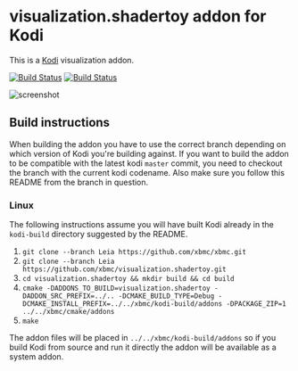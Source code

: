 # visualization.shadertoy addon for Kodi

This is a [Kodi](https://kodi.tv) visualization addon.

[![Build Status](https://travis-ci.org/xbmc/visualization.shadertoy.svg?branch=master)](https://travis-ci.org/xbmc/visualization.shadertoy)
[![Build Status](https://dev.azure.com/teamkodi/binary-addons/_apis/build/status/xbmc.visualization.shadertoy?branchName=Leia)](https://dev.azure.com/teamkodi/binary-addons/_build/latest?definitionId=34&branchName=Leia)
<!--- [![Build Status](https://ci.appveyor.com/api/projects/status/github/xbmc/visualization.shadertoy?svg=true)](https://ci.appveyor.com/project/xbmc/visualization-shadertoy) -->

![screenshot](https://raw.githubusercontent.com/xbmc/visualization.shadertoy/Leia/visualization.shadertoy/resources/screenshot-01.jpg)

## Build instructions

When building the addon you have to use the correct branch depending on which version of Kodi you're building against. 
If you want to build the addon to be compatible with the latest kodi `master` commit, you need to checkout the branch with the current kodi codename.
Also make sure you follow this README from the branch in question.

### Linux

The following instructions assume you will have built Kodi already in the `kodi-build` directory 
suggested by the README.

1. `git clone --branch Leia https://github.com/xbmc/xbmc.git`
2. `git clone --branch Leia https://github.com/xbmc/visualization.shadertoy.git`
3. `cd visualization.shadertoy && mkdir build && cd build`
4. `cmake -DADDONS_TO_BUILD=visualization.shadertoy -DADDON_SRC_PREFIX=../.. -DCMAKE_BUILD_TYPE=Debug -DCMAKE_INSTALL_PREFIX=../../xbmc/kodi-build/addons -DPACKAGE_ZIP=1 ../../xbmc/cmake/addons`
5. `make`

The addon files will be placed in `../../xbmc/kodi-build/addons` so if you build Kodi from source and run it directly 
the addon will be available as a system addon.
